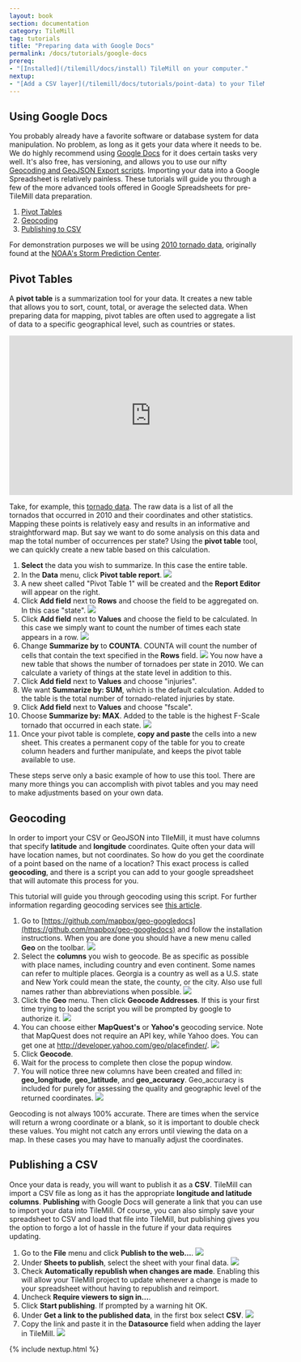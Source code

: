 ```yaml
---
layout: book
section: documentation
category: TileMill
tag: tutorials
title: "Preparing data with Google Docs"
permalink: /docs/tutorials/google-docs
prereq:
- "[Installed](/tilemill/docs/install) TileMill on your computer."
nextup:
- "[Add a CSV layer](/tilemill/docs/tutorials/point-data) to your TileMill project."
---
```


## Using Google Docs
You probably already have a favorite software or database system for data manipulation. No problem, as long as it gets your data where it needs to be. We do highly recommend using [Google Docs](http://docs.google.com) for it does certain tasks very well. It's also free, has versioning, and allows you to use our nifty [Geocoding and GeoJSON Export scripts](https://github.com/mapbox/geo-googledocs). Importing your data into a Google Spreadsheet is relatively painless. These tutorials will guide you through a few of the more advanced tools offered in Google Spreadsheets for pre-TileMill data preparation.

1. [Pivot Tables](#pivot)
2. [Geocoding](#geocoding)
3. [Publishing to CSV](#publish)

For demonstration purposes we will be using [2010 tornado data](/tilemill/assets/pages/2010_tornadoes.csv), originally found at the [NOAA's Storm Prediction Center](http://www.spc.noaa.gov/wcm/).

<h2 id="pivot">Pivot Tables</h2>

A **pivot table** is a summarization tool for your data. It creates a new table that allows you to sort, count, total, or average the selected data. When preparing data for mapping, pivot tables are often used to aggregate a list of data to a specific geographical level, such as countries or states.

<iframe width="560" height="315" src="http://www.youtube.com/embed/giuD7KSmock?rel=0" frameborder="0" allowfullscreen="allowfullscreen"> </iframe>

Take, for example, this [tornado data](/tilemill/assets/pages/2010_tornadoes.csv). The raw data is a list of all the tornados that occurred in 2010 and their coordinates and other statistics. Mapping these points is relatively easy and results in an informative and straightforward map. But say we want to do some analysis on this data and map the total number of occurrences per state? Using the **pivot table** tool, we can quickly create a new table based on this calculation.

1. **Select** the data you wish to summarize. In this case the entire table.
2. In the **Data** menu, click **Pivot table report**.
  ![](/tilemill/assets/pages/googledocs-pivot-1.png)
3. A new sheet called "Pivot Table 1" will be created and the **Report Editor** will appear on the right.
4. Click **Add field** next to **Rows** and choose the field to be aggregated on. In this case "state".
  ![](/tilemill/assets/pages/googledocs-pivot-2.png)
5. Click **Add field** next to **Values** and choose the field to be calculated. In this case we simply want to count the number of times each state appears in a row.
  ![](/tilemill/assets/pages/googledocs-pivot-3.png)
6. Change **Summarize by** to **COUNTA**. COUNTA will count the number of cells that contain the text specified in the **Rows** field.
  ![](/tilemill/assets/pages/googledocs-pivot-4.png)
You now have a new table that shows the number of tornadoes per state in 2010. We can calculate a variety of things at the state level in addition to this.
7. Click **Add field** next to **Values** and choose "injuries".
8. We want **Summarize by: SUM**, which is the default calculation. Added to the table is the total number of tornado-related injuries by state.
9. Click **Add field** next to **Values** and choose "fscale".
10. Choose **Summarize by: MAX**. Added to the table is the highest F-Scale tornado that occurred in each state.
  ![](/tilemill/assets/pages/googledocs-pivot-5.png)
11. Once your pivot table is complete, **copy and paste** the cells into a new sheet. This creates a permanent copy of the table for you to create column headers and further manipulate, and keeps the pivot table available to use.

These steps serve only a basic example of how to use this tool. There are many more things you can accomplish with pivot tables and you may need to make adjustments based on your own data.

<h2 id="geocoding">Geocoding</h2>

In order to import your CSV or GeoJSON into TIleMill, it must have columns that specify **latitude** and **longitude** coordinates. Quite often your data will have location names, but not coordinates. So how do you get the coordinate of a point based on the name of a location? This exact process is called **geocoding**, and there is a script you can add to your google spreadsheet that will automate this process for you.

This tutorial will guide you through geocoding using this script. For further information regarding geocoding services see [this article](http://support.mapbox.com/kb/preparing-your-geographic-data/geocoding-services).

1. Go to [https://github.com/mapbox/geo-googledocs](https://github.com/mapbox/geo-googledocs) and follow the installation instructions. When you are done you should have a new menu called **Geo** on the toolbar.
  ![](/tilemill/assets/pages/googledocs-geo-1.png)
2. Select the **columns** you wish to geocode. Be as specific as possible with place names, including country and even continent. Some names can refer to multiple places. Georgia is a country as well as a U.S. state and New York could mean the state, the county, or the city. Also use full names rather than abbreviations when possible.
  ![](/tilemill/assets/pages/googledocs-geo-2.png)
3. Click the **Geo** menu. Then click **Geocode Addresses**. If this is your first time trying to load the script you will be prompted by google to authorize it.
  ![](/tilemill/assets/pages/googledocs-geo-3.png)
4. You can choose either **MapQuest's** or **Yahoo's** geocoding service. Note that MapQuest does not require an API key, while Yahoo does. You can get one at http://developer.yahoo.com/geo/placefinder/.
  ![](/tilemill/assets/pages/googledocs-geo-4.png)
5. Click **Geocode**.
6. Wait for the process to complete then close the popup window.
7. You will notice three new columns have been created and filled in: **geo_longitude**, **geo_latitude**, and **geo_accuracy**. Geo_accuracy is included for purely for assessing the quality and geographic level of the returned coordinates.
  ![](/tilemill/assets/pages/googledocs-geo-5.png)

Geocoding is not always 100% accurate. There are times when the service will return a wrong coordinate or a blank, so it is important to double check these values. You might not catch any errors until viewing the data on a map. In these cases you may have to manually adjust the coordinates.

<h2 id="publish">Publishing a CSV</h2>

Once your data is ready, you will want to publish it as a **CSV**. TileMill can import a CSV file as long as it has the appropriate **longitude and latitude columns**. **Publishing** with Google Docs will generate a link that you can use to import your data into TileMill. Of course, you can also simply save your spreadsheet to CSV and load that file into TileMill, but publishing gives you the option to forgo a lot of hassle in the future if your data requires updating.

1. Go to the **File** menu and click **Publish to the web…**.
  ![](/tilemill/assets/pages/googledocs-export-2.png)
2. Under **Sheets to publish**, select the sheet with your final data.
  ![](/tilemill/assets/pages/googledocs-export-3.png)
3. Check **Automatically republish when changes are made**. Enabling this will allow your TileMill project to update whenever a change is made to your spreadsheet without having to republish and reimport.
4. Uncheck **Require viewers to sign in…**.
5. Click **Start publishing**. If prompted by a warning hit OK.
6. Under **Get a link to the published data**, in the first box select **CSV**.
  ![](/tilemill/assets/pages/googledocs-export-4.png)
7. Copy the link and paste it in the **Datasource** field when adding the layer in TileMill.
  ![](/tilemill/assets/pages/googledocs-export-5.png)

{% include nextup.html %}

